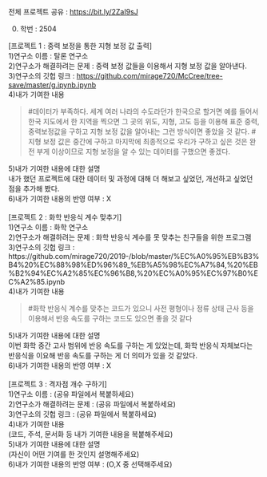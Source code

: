 전체 프로젝트 공유 : https://bit.ly/2ZaI9sJ<br>

0. 학번 : 2504<br>

[프로젝트 1 : 중력 보정을 통한 지형 보정 값 출력]<br>
1)연구소 이름 : 탈론 연구소<br>
2)연구소가 해결하려는 문제 : 중력 보정 값들을 이용해서 지형 보정 값을 알아낸다.<br>
3)연구소의 깃헙 링크 : https://github.com/mirage720/McCree/tree-save/master/g.ipynb.ipynb<br>
4)내가 기여한 내용<br>
<blockquote>
#데이터가 부족하다. 세계 여러 나라의 수도라던가 한국으로 할거면 예를 들어서 한국 지도에서 한 지역을 찍으면 그 곳의 위도, 지형, 고도 등을 이용해 표준 중력, 중력보정값을 구하고 지형 보정 값을 알아내는 그런 방식이면 좋았을 것 같다.
#지형 보정 값은 중간에 구하고 마지막에 최종적으로 우리가 구하고 싶은 것은 완전 부게 이상이므로 지형 보정을 알 수 있는 데이터를 구했으면 좋겠다.
</blockquote>
5)내가 기여한 내용에 대한 설명<br>
내가 했던 프로젝트에 대한 데이터 및 과정에 대해 더 해보고 싶었던, 개선하고 싶었던 점을 추가해 봤다.<br>
6)내가 기여한 내용의 반영 여부 : X<br>
<br>
[프로젝트 2 : 화학 반응식 계수 맞추기]<br>
1)연구소 이름 : 화학 연구소<br>
2)연구소가 해결하려는 문제 : 화학 반응식 계수를 못 맞추는 친구들을 위한 프로그램<br>
3)연구소의 깃헙 링크 : https://github.com/mirage720/2019-/blob/master/%EC%A0%95%EB%B3%B4%20%EC%88%98%ED%96%89_%EB%A5%98%EC%A7%84,%20%EB%B2%94%EC%A2%85%EC%96%B8,%20%EC%A0%95%EC%97%B0%EC%A2%85.ipynb<br>
4)내가 기여한 내용<br>
<blockquote>
#화학 반응식 계수를 맞추는 코드가 있으니 사전 평형이나 정류 상태 근사 등을 이용해서 반응 속도를 구하는 코드도 있으면 좋을 것 같다
</blockquote>
5)내가 기여한 내용에 대한 설명<br>
이번 화학 중간 고사 범위에 반응 속도를 구하는 게 있었는데, 화학 반응식 자체보다는 반응식을 이요해 반응 속도를 구하는 게 더 의미가 있을 것 같았다.<br>
6)내가 기여한 내용의 반영 여부 : X<br>
<br>
[프로젝트 3 : 격자점 개수 구하기]<br>
1)연구소 이름 : (공유 파일에서 복붙하세요)<br>
2)연구소가 해결하려는 문제 : (공유 파일에서 복붙하세요)<br>
3)연구소의 깃헙 링크 : (공유 파일에서 복붙하세요)<br>
4)내가 기여한 내용<br>
(코드, 주석, 문서화 등 내가 기여한 내용을 복붙해주세요)<br>
5)내가 기여한 내용에 대한 설명<br>
(자신이 어떤 기여를 한 것인지 설명해주세요)<br>
6)내가 기여한 내용의 반영 여부 : (O,X 중 선택해주세요)<br>
